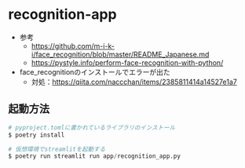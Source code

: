 # recognition-app

* 参考
    * https://github.com/m-i-k-i/face_recognition/blob/master/README_Japanese.md
    * https://pystyle.info/perform-face-recognition-with-python/
* face_recognitionのインストールでエラーが出た
    * 対処：https://qiita.com/naccchan/items/2385811414a14527e1a7

## 起動方法
```python
# pyproject.tomlに書かれているライブラリのインストール
$ poetry install

# 仮想環境でstreamlitを起動する
$ poetry run streamlit run app/recognition_app.py
```
